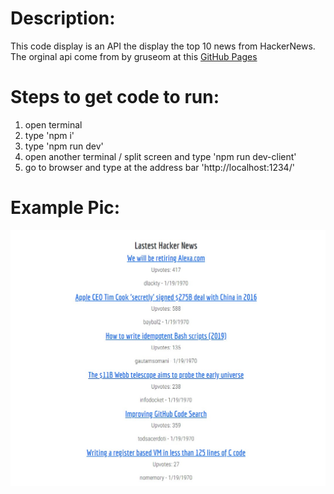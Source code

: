 # Description:
This code display is an API the display the top 10 news from HackerNews.
The orginal api come from by gruseom at this [GitHub Pages](https://github.com/HackerNews/API)

# Steps to get code to run:
1. open terminal
2. type 'npm i'
3. type 'npm run dev'
4. open another terminal / split screen and type 'npm run dev-client'
5. go to browser and type at the address bar 'http://localhost:1234/' 

# Example Pic:
![Hacker News Example Pic](https://github.com/juliorojas81871/Hacker-News/blob/main/pics/pic1.jpg)
